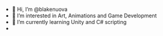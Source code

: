 - 👋 Hi, I’m @blakenuova
- 👀 I’m interested in Art, Animations and Game Development
- 🌱 I’m currently learning Unity and C# scripting
-
<!---
blakenuova/blakenuova is a ✨ special ✨ repository because its `README.md` (this file) appears on your GitHub profile.
You can click the Preview link to take a look at your changes.
--->
